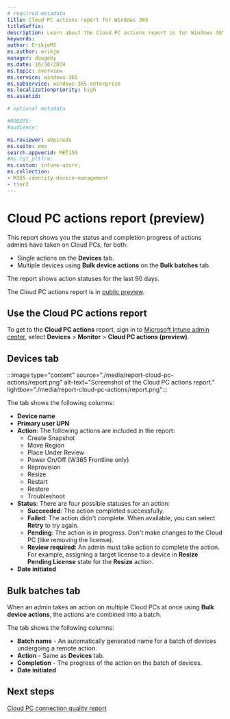 ```yaml
---
# required metadata
title: Cloud PC actions report for Windows 365
titleSuffix:
description: Learn about the Cloud PC actions report in for Windows 365 Cloud PCs.
keywords:
author: ErikjeMS  
ms.author: erikje
manager: dougeby
ms.date: 10/30/2024
ms.topic: overview
ms.service: windows-365
ms.subservice: windows-365-enterprise
ms.localizationpriority: high
ms.assetid: 

# optional metadata

#ROBOTS:
#audience:

ms.reviewer: abpineda
ms.suite: ems
search.appverid: MET150
#ms.tgt_pltfrm:
ms.custom: intune-azure;
ms.collection:
- M365-identity-device-management
- tier2
---
```


# Cloud PC actions report (preview)

This report shows you the status and completion progress of actions admins have taken on Cloud PCs, for both:

- Single actions on the **Devices** tab.
- Multiple devices using **Bulk device actions** on the **Bulk batches** tab.

 The report shows action statuses for the last 90 days.

The Cloud PC actions report is in [public preview](..\public-preview.md).

## Use the Cloud PC actions report

To get to the **Cloud PC actions** report, sign in to [Microsoft Intune admin center](https://go.microsoft.com/fwlink/?linkid=2109431), select **Devices** > **Monitor** > **Cloud PC actions (preview)**.

## Devices tab

:::image type="content" source="./media/report-cloud-pc-actions/report.png" alt-text="Screenshot of the Cloud PC actions report." lightbox="./media/report-cloud-pc-actions/report.png":::

The tab shows the following columns:

- **Device name**
- **Primary user UPN**
- **Action**: The following actions are included in the report:
  - Create Snapshot
  - Move Region
  - Place Under Review
  - Power On/Off (W365 Frontline only)
  - Reprovision
  - Resize
  - Restart
  - Restore
  - Troubleshoot
- **Status**: There are four possible statuses for an action:
  - **Succeeded**: The action completed successfully.
  - **Failed**: The action didn't complete. When available, you can select **Retry** to try again.
  - **Pending**: The action is in progress. Don't make changes to the Cloud PC (like removing the license).
  - **Review required**: An admin must take action to complete the action. For example, assigning a target license to a device in **Resize Pending License** state for the **Resize** action.
- **Date initiated**

## Bulk batches tab

When an admin takes an action on multiple Cloud PCs at once using **Bulk device actions**, the actions are combined into a batch.

The tab shows the following columns:

- **Batch name** - An automatically generated name for a batch of devices undergoing a remote action.
- **Action** - Same as **Devices** tab.
- **Completion** - The progress of the action on the batch of devices.
- **Date initiated**

<!-- ########################## -->
## Next steps

[Cloud PC connection quality report](report-cloud-pc-connection-quality.md)
